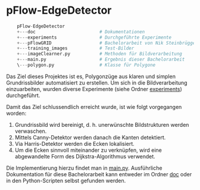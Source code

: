 # pFlow-EdgeDetector

```python
    pFlow-EdgeDetector                    
    +---doc                        # Dokumentationen
    +---experiments                # Durchgeführte Experimente
    +---pFlowGRID                  # Bachelorarbeit von Nik Steinbrügge
    +---training_images            # Test-Bilder
    +---imageClearner.py           # Methoden für Bildverarbeitung
    +---main.py                    # Ergebnis dieser Bachelorarbeit
    \---polygon.py                 # Klasse für Polygone

```

Das Ziel dieses Projektes ist es, Polygonzüge aus klaren und simplen Grundrissbilder automatisiert zu erstellen. 
Um sich in die Bildverarbeitung einzuarbeiten, wurden diverse Experimente (siehe Ordner <a href="">experiments</a>) durchgeführt.

Damit das Ziel schlussendlich erreicht wurde, ist wie folgt vorgegangen worden:
1. Grundrissbild wird bereinigt, d. h. unerwünschte Bildstrukturen werden verwaschen.
2. Mittels Canny-Detektor werden danach die Kanten detektiert.
3. Via Harris-Detektor werden die Ecken lokalisiert.
5. Um die Ecken sinnvoll miteinander zu verknüpfen, wird eine abgewandelte Form des Dijkstra-Algorithmus verwendet.

Die Implementierung hierzu findet man in <a href="https://github.com/ju851han/pFlow-EdgeDetector/tree/main/experiments">main.py</a>.
Ausführliche Dokumentation für diese Bachelorarbeit kann entweder im Ordner <a href="https://github.com/ju851han/pFlow-EdgeDetector/blob/main/main.py">doc</a> oder in den Python-Scripten selbst gefunden werden.
